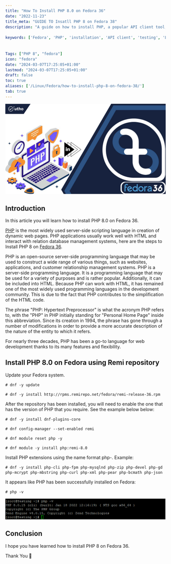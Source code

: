 ```yaml
---
title: "How To Install PHP 8.0 on Fedora 36"
date: "2022-11-23"
title_meta: "GUIDE TO Insatll PHP 8 on Fedora 38"
description: "A guide on how to install PHP, a popular API client tool, on Fedora, a Linux distribution."

keywords: ['Fedora', 'PHP', 'installation', 'API client', 'testing', 'Linux', 'development']


Tags: ["PHP 8", "fedora"]
icon: "fedora"
date: "2024-03-07T17:25:05+01:00"
lastmod: "2024-03-07T17:25:05+01:00" 
draft: false
toc: true
aliases: ['/Linux/Fedora/how-to-install-php-8-on-fedora-38/']
tab: true
---
```


![](images/How-To-Install-PHP-8.0-on-Fedora-36_utho.jpg)

## Introduction

In this article you will learn how to install PHP 8.0 on Fedora 36.

[PHP](https://en.wikipedia.org/wiki/PHP) is the most widely used server-side scripting language in creation of dynamic web pages. PHP applications usually work well with HTML and interact with relation database management systems, here are the steps to Install PHP 8 on [Fedora 36](https://utho.com/docs/tutorial/how-to-install-php-7-4-on-fedora-36-35-34-33-32-31/).

PHP is an open-source server-side programming language that may be used to construct a wide range of various things, such as websites, applications, and customer relationship management systems. PHP is a server-side programming language. It is a programming language that may be used for a variety of purposes and is rather popular. Additionally, it can be included into HTML. Because PHP can work with HTML, it has remained one of the most widely used programming languages in the development community. This is due to the fact that PHP contributes to the simplification of the HTML code.

The phrase "PHP: Hypertext Preprocessor" is what the acronym PHP refers to, with the "PHP" in PHP initially standing for "Personal Home Page" inside this abbreviation. Since its creation in 1994, the phrase has gone through a number of modifications in order to provide a more accurate description of the nature of the entity to which it refers.

For nearly three decades, PHP has been a go-to language for web development thanks to its many features and flexibility.

## Install PHP 8.0 on Fedora using Remi repository

Update your Fedora system.

```
# dnf -y update
```

```
# dnf -y install http://rpms.remirepo.net/fedora/remi-release-36.rpm
```

After the repository has been installed, you will need to enable the one that has the version of PHP that you require. See the example below below:

```
# dnf -y install dnf-plugins-core
```

```
# dnf config-manager --set-enabled remi
```

```
# dnf module reset php -y
```

```
# dnf module -y install php:remi-8.0
```

Install PHP extensions using the name format php-. Example:

```
# dnf -y install php-cli php-fpm php-mysqlnd php-zip php-devel php-gd php-mcrypt php-mbstring php-curl php-xml php-pear php-bcmath php-json
```

It appears like PHP has been successfully installed on Fedora:

```
# php -v
```

![how to install PHP 8](images/image-517.png)

## Conclusion

I hope you have learned how to install PHP 8 on Fedora 36.

Thank You 🙂
